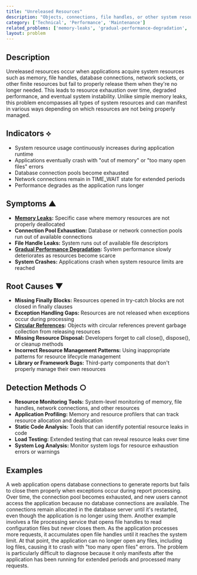 ```yaml
---
title: "Unreleased Resources"
description: "Objects, connections, file handles, or other system resources are allocated but never properly deallocated or closed."
category: ['Technical', 'Performance', 'Maintenance']
related_problems: ['memory-leaks', 'gradual-performance-degradation', 'high-resource-utilization-on-client']
layout: problem
---
```


## Description

Unreleased resources occur when applications acquire system resources such as memory, file handles, database connections, network sockets, or other finite resources but fail to properly release them when they're no longer needed. This leads to resource exhaustion over time, degraded performance, and eventual system instability. Unlike simple memory leaks, this problem encompasses all types of system resources and can manifest in various ways depending on which resources are not being properly managed.

## Indicators ⟡
- System resource usage continuously increases during application runtime
- Applications eventually crash with "out of memory" or "too many open files" errors
- Database connection pools become exhausted
- Network connections remain in TIME_WAIT state for extended periods
- Performance degrades as the application runs longer

## Symptoms ▲
- **[Memory Leaks](memory-leaks.md):** Specific case where memory resources are not properly deallocated
- **Connection Pool Exhaustion:** Database or network connection pools run out of available connections
- **File Handle Leaks:** System runs out of available file descriptors
- **[Gradual Performance Degradation](gradual-performance-degradation.md):** System performance slowly deteriorates as resources become scarce
- **System Crashes:** Applications crash when system resource limits are reached

## Root Causes ▼
- **Missing Finally Blocks:** Resources opened in try-catch blocks are not closed in finally clauses
- **Exception Handling Gaps:** Resources are not released when exceptions occur during processing
- **[Circular References](circular-references.md):** Objects with circular references prevent garbage collection from releasing resources
- **Missing Resource Disposal:** Developers forget to call close(), dispose(), or cleanup methods
- **Incorrect Resource Management Patterns:** Using inappropriate patterns for resource lifecycle management
- **Library or Framework Bugs:** Third-party components that don't properly manage their own resources

## Detection Methods ○
- **Resource Monitoring Tools:** System-level monitoring of memory, file handles, network connections, and other resources
- **Application Profiling:** Memory and resource profilers that can track resource allocation and deallocation
- **Static Code Analysis:** Tools that can identify potential resource leaks in code
- **Load Testing:** Extended testing that can reveal resource leaks over time
- **System Log Analysis:** Monitor system logs for resource exhaustion errors or warnings

## Examples

A web application opens database connections to generate reports but fails to close them properly when exceptions occur during report processing. Over time, the connection pool becomes exhausted, and new users cannot access the application because no database connections are available. The connections remain allocated in the database server until it's restarted, even though the application is no longer using them. Another example involves a file processing service that opens file handles to read configuration files but never closes them. As the application processes more requests, it accumulates open file handles until it reaches the system limit. At that point, the application can no longer open any files, including log files, causing it to crash with "too many open files" errors. The problem is particularly difficult to diagnose because it only manifests after the application has been running for extended periods and processed many requests.